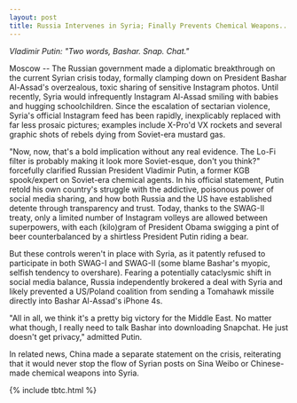 ```yaml
---
layout: post
title: Russia Intervenes in Syria; Finally Prevents Chemical Weapons...from Appearing on Instagram
---
```


*Vladimir Putin: "Two words, Bashar. Snap. Chat."*

Moscow -- The Russian government made a diplomatic breakthrough on the current Syrian crisis today, formally clamping down on President Bashar Al-Assad's overzealous, toxic sharing of sensitive Instagram photos. Until recently, Syria would infrequently Instagram Al-Assad smiling with babies and hugging schoolchildren. Since the escalation of sectarian violence, Syria's official Instagram feed has been rapidly, inexplicably replaced with far less prosaic pictures; examples include X-Pro'd VX rockets and several graphic shots of rebels dying from Soviet-era mustard gas.

"Now, now, that's a bold implication without any real evidence. The Lo-Fi filter is probably making it look more Soviet-esque, don't you think?" forcefully clarified Russian President Vladimir Putin, a former KGB spook/expert on Soviet-era chemical agents. In his official statement, Putin retold his own country's struggle with the addictive, poisonous power of social media sharing, and how both Russia and the US have established detente through transparency and trust. Today, thanks to the SWAG-II treaty, only a limited number of Instagram volleys are allowed between superpowers, with each (kilo)gram of President Obama swigging a pint of beer counterbalanced by a shirtless President Putin riding a bear.

But these controls weren't in place with Syria, as it patently refused to participate in both SWAG-I and SWAG-II (some blame Bashar's myopic, selfish tendency to overshare). Fearing a potentially cataclysmic shift in social media balance, Russia independently brokered a deal with Syria and likely prevented a US/Poland coalition from sending a Tomahawk missile directly into Bashar Al-Assad's iPhone 4s.

"All in all, we think it's a pretty big victory for the Middle East. No matter what though,  I really need to talk Bashar into downloading Snapchat. He just doesn't get privacy," admitted Putin.

In related news, China made a separate statement on the crisis, reiterating that it would never stop the flow of Syrian posts on Sina Weibo or Chinese-made chemical weapons into Syria.

{% include tbtc.html %}
